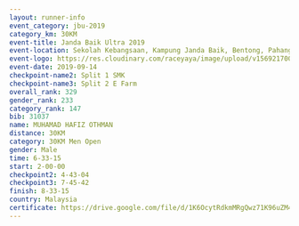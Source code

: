 ```yaml
---
layout: runner-info 
event_category: jbu-2019 
category_km: 30KM 
event-title: Janda Baik Ultra 2019
event-location: Sekolah Kebangsaan, Kampung Janda Baik, Bentong, Pahang, Malaysia 
event-logo: https://res.cloudinary.com/raceyaya/image/upload/v1569217009/logo/janda-baik_vch1pc.jpg 
event-date: 2019-09-14 
checkpoint-name2: Split 1 SMK 
checkpoint-name3: Split 2 E Farm 
overall_rank: 329
gender_rank: 233
category_rank: 147
bib: 31037
name: MUHAMAD HAFIZ OTHMAN
distance: 30KM
category: 30KM Men Open
gender: Male
time: 6-33-15
start: 2-00-00
checkpoint2: 4-43-04
checkpoint3: 7-45-42
finish: 8-33-15
country: Malaysia
certificate: https://drive.google.com/file/d/1K6OcytRdkmMRgQwz71K96uZM4-sHi6DC/view?usp=sharing
---
```

